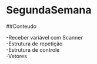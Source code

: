 # SegundaSemana
##Conteudo

-Receber variável com Scanner <br>
-Estrutura de repetição <br>
-Estrutura de controle <br>
-Vetores

